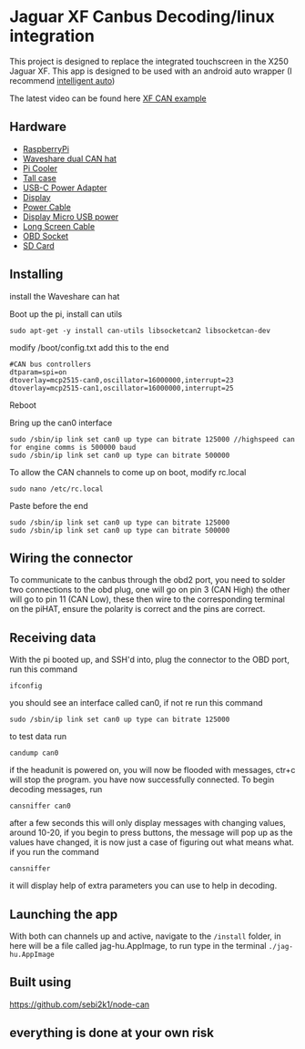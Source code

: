 # Jaguar XF Canbus Decoding/linux integration

This project is designed to replace the integrated touchscreen in the X250 Jaguar XF. This app is designed to be used with an android auto
 wrapper (I recommend [intelligent auto](https://github.com/rsjudka/intelligent-auto))
 
 The latest video can be found here [XF CAN example](https://youtu.be/o7TGF2G8eGw)

## Hardware

* [RaspberryPi](https://amzn.to/2YzyQFy)
* [Waveshare dual CAN hat](https://www.amazon.co.uk/gp/product/B087RJ6XGG/ref=as_li_qf_asin_il_tl?ie=UTF8&tag=moderndaymods-21&creative=6738&linkCode=as2&creativeASIN=B087RJ6XGG&linkId=662e77515a6937152bd372c51583c015)
* [Pi Cooler](https://thepihut.com/collections/raspberry-pi-cases/products/xl-raspberry-pi-4-heatsink)
* [Tall case](https://www.amazon.co.uk/gp/product/B06XT1JKLQ/ref=as_li_tl?ie=UTF8&tag=moderndaymods-21&camp=1634&creative=6738&linkCode=as2&creativeASIN=B06XT1JKLQ&linkId=95302a60fbd83f0d1ab4686599abd6f5)
* [USB-C Power Adapter](https://www.amazon.co.uk/gp/product/B076DYMV8N/ref=as_li_tl?ie=UTF8&tag=moderndaymods-21&camp=1634&creative=6738&linkCode=as2&creativeASIN=B076DYMV8N&linkId=0c85fe20d4c1a169f672971b6eac8dd8)
* [Display](https://www.amazon.co.uk/gp/product/B014WKCFR4/ref=as_li_tl?ie=UTF8&tag=moderndaymods-21&camp=1634&creative=6738&linkCode=as2&creativeASIN=B014WKCFR4&linkId=ce6127af5a1139aa3a3460b834504d73)
* [Power Cable](https://www.amazon.co.uk/gp/product/B07RN3KCC6/ref=as_li_tl?ie=UTF8&tag=moderndaymods-21&camp=1634&creative=6738&linkCode=as2&creativeASIN=B07RN3KCC6&linkId=fbb2b3f0efb9a041bc7c39654bcdfa8f)
* [Display Micro USB power](https://www.amazon.co.uk/gp/product/B07L1HDW4P/ref=as_li_tl?ie=UTF8&tag=moderndaymods-21&camp=1634&creative=6738&linkCode=as2&creativeASIN=B07L1HDW4P&linkId=0fa35a25e9de8b1ec861b8e5339552fa)
* [Long Screen Cable](https://www.amazon.co.uk/gp/product/B00XW2NCKS/ref=as_li_tl?ie=UTF8&tag=moderndaymods-21&camp=1634&creative=6738&linkCode=as2&creativeASIN=B00XW2NCKS&linkId=ab6fa66d9e313e1bc88254b478a3d73e)
* [OBD Socket](https://www.amazon.co.uk/gp/product/B07LG2GD9R/ref=as_li_tl?ie=UTF8&tag=moderndaymods-21&camp=1634&creative=6738&linkCode=as2&creativeASIN=B07LG2GD9R&linkId=597523c3c786725a344a7d24af97c762)
* [SD Card](https://www.amazon.co.uk/gp/product/B06XFSZGCC/ref=as_li_tl?ie=UTF8&tag=moderndaymods-21&camp=1634&creative=6738&linkCode=as2&creativeASIN=B06XFSZGCC&linkId=80c96523b944947f7c4ab73af5d3bcb3)


## Installing

install the Waveshare can hat


Boot up the pi, install can utils

```
sudo apt-get -y install can-utils libsocketcan2 libsocketcan-dev
```

modify /boot/config.txt add this to the end

```
#CAN bus controllers
dtparam=spi=on
dtoverlay=mcp2515-can0,oscillator=16000000,interrupt=23
dtoverlay=mcp2515-can1,oscillator=16000000,interrupt=25
```

Reboot

Bring up the can0 interface

```
sudo /sbin/ip link set can0 up type can bitrate 125000 //highspeed can for engine comms is 500000 baud
sudo /sbin/ip link set can0 up type can bitrate 500000
```

To allow the CAN channels to come up on boot, modify rc.local

```sudo nano /etc/rc.local```

Paste before the end

```
sudo /sbin/ip link set can0 up type can bitrate 125000
sudo /sbin/ip link set can0 up type can bitrate 500000
```

## Wiring the connector

To communicate to the canbus through the obd2 port, you need to solder two connections to the obd plug, one will go on pin 3 (CAN High) the other will go to pin 11 (CAN Low), these then wire to the corresponding terminal on the piHAT, ensure the polarity is correct and the pins are correct.

## Receiving data

With the pi booted up, and SSH'd into, plug the connector to the OBD port, run this command 

```
ifconfig
```

you should see an interface called can0, if not re run this command 

```
sudo /sbin/ip link set can0 up type can bitrate 125000
```

to test data run 

```
candump can0
```

if the headunit is powered on, you will now be flooded with messages, ctr+c will stop the program. you have now successfully connected. To begin decoding messages, run

```
cansniffer can0
```

after a few seconds this will only display messages with changing values, around 10-20, if you begin to press buttons, the message will pop up as the values have changed, it is now just a case of figuring out what means what. if you run the command 

```
cansniffer
```

it will display help of extra parameters you can use to help in decoding.

## Launching the app

With both can channels up and active, navigate to the ```/install``` folder, in here will be a file called jag-hu.AppImage, to run type in the terminal ```./jag-hu.AppImage```

## Built using

https://github.com/sebi2k1/node-can

## everything is done at your own risk
